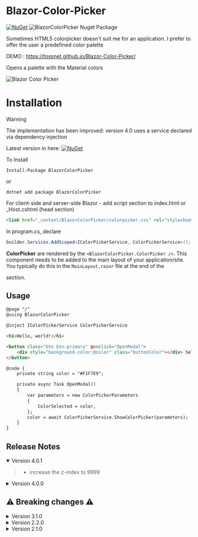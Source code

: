 ﻿# Blazor-Color-Picker
[![NuGet](https://img.shields.io/nuget/v/BlazorColorPicker.svg)](https://www.nuget.org/packages/BlazorColorPicker/) ![BlazorColorPicker Nuget Package](https://img.shields.io/nuget/dt/BlazorColorPicker)

Sometimes HTML5 colorpicker doesn't suit me for an application. I prefer to offer the user a predefined color palette

DEMO : https://tossnet.github.io/Blazor-Color-Picker/

Opens a palette with the Material colors

![Blazor Color Picker](https://github.com/tossnet/Blazor-Color-Picker/blob/master/BlazorColorPicker.gif)


# Installation

> [!WARNING]
> The implementation has been improved: version 4.0 uses a service declared via dependency injection

Latest version in here: [![NuGet](https://img.shields.io/nuget/v/BlazorColorPicker.svg)](https://www.nuget.org/packages/BlazorColorPicker/)

To Install

```
Install-Package BlazorColorPicker
```
or
```
dotnet add package BlazorColorPicker
```
For client-side and server-side Blazor - add script section to index.html or _Host.cshtml (head section)

```html
<link href="_content/BlazorColorPicker/colorpicker.css" rel="stylesheet" />
```

In program.cs, declare 

```csharp
builder.Services.AddScoped<IColorPickerService, ColorPickerService>();
```

**ColorPicker** are rendered by the `<BlazorColorPicker.ColorPicker />`. This component needs to be added to the main layout of your application/site. You typically do this in the `MainLayout.razor` file at the end of the <main> section.

## Usage

```html
@page "/"
@using BlazorColorPicker

@inject IColorPickerService ColorPickerService

<h1>Hello, world!</h1>

<button class="btn btn-primary" @onclick="OpenModal">
    <div style="background-color:@color" class="buttonColor"></div> Select a Color
</button>

@code {
    private string color = "#F1F7E9";

    private async Task OpenModal()
    {
        var parameters = new ColorPickerParameters
        {
        	ColorSelected = color,
        };
        color = await ColorPickerService.ShowColorPicker(parameters);
    }
}
```

## <a name="ReleaseNotes"></a>Release Notes


<details open="open"><summary>Version 4.0.1</summary>
    
>- increase the z-index to 9999
</details>
<details><summary>Version 4.0.0</summary>
    
>- the implementation has been improved: version 4.0 uses a service declared via dependency injection
</details>

## ⚠️ Breaking changes ⚠️
<details><summary>Version 3.1.0</summary>
    
>- you can customise the size of the palette using your CSS styles
>- A red colour of the first column was not correct
>- Re-addition of .NET7 compatibility
</details>

<details><summary>Version 2.2.0</summary>
    
>- Remove the internal use of IJSRuntime
</details>

<details><summary>Version 2.1.0</summary>
    
>- no need to declare the _content/BlazorColorPicker/colorpicker.js file
</details>


